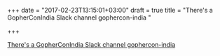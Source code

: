 +++
date = "2017-02-23T13:15:01+03:00"
draft = true
title = "There's a GopherConIndia Slack channel gophercon-india "

+++

<p><a href="https://gophers.slack.com">There's a GopherConIndia Slack channel gophercon-india </a></p>
